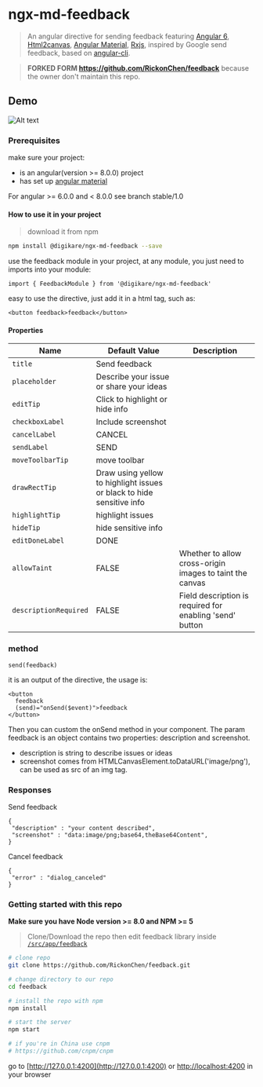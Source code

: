 # ngx-md-feedback
> An angular directive for sending feedback featuring [Angular 6](https://angular.io), [Html2canvas](https://html2canvas.hertzen.com/), [Angular Material](https://material.angular.io), [Rxjs](https://rxjs-dev.firebaseapp.com/), inspired by Google send feedback, based on [angular-cli](https://github.com/angular/angular-cli).

> **FORKED FORM https://github.com/RickonChen/feedback** because the owner don't maintain this repo.
## Demo
![Alt text](/../screenshots/feedback.gif?raw=true "overview")

### Prerequisites
make sure your project:
* is an angular(version >= 8.0.0) project
* has set up [angular material](https://github.com/angular/material2/blob/master/guides/getting-started.md)

For angular >= 6.0.0 and < 8.0.0 see branch stable/1.0

#### How to use it in your project
> download it from npm

```bash
npm install @digikare/ngx-md-feedback --save
```

use the feedback module in your project, at any module, you just need to imports into your module:
```es6
import { FeedbackModule } from '@digikare/ngx-md-feedback'
```

easy to use the directive, just add it in a html tag, such as:
```
<button feedback>feedback</button>
```

#### Properties

| Name             | Default Value                                                         | Description
|------------------|-----------------------------------------------------------------------|-----------------------------------------------------------------------|
| `title`          | Send feedback                                                         |                                                                       |
| `placeholder`    | Describe your issue or share your ideas                               |                                                                       |
| `editTip`        | Click to highlight or hide info                                       |                                                                       |
| `checkboxLabel`  | Include screenshot                                                    |                                                                       |
| `cancelLabel`    | CANCEL                                                                |                                                                       |
| `sendLabel`      | SEND                                                                  |                                                                       |
| `moveToolbarTip` | move toolbar                                                          |                                                                       |
| `drawRectTip`    | Draw using yellow to highlight issues or black to hide sensitive info |                                                                       |
| `highlightTip`   | highlight issues                                                      |                                                                       |
| `hideTip`        | hide sensitive info                                                   |                                                                       |
| `editDoneLabel`  | DONE                                                                  |                                                                       |
| `allowTaint`     | FALSE                                                                 |  Whether to allow cross-origin images to taint the canvas             |
| `descriptionRequired` | FALSE                                                            | Field description is required for enabling 'send' button              |

### method

```
send(feedback)
```

it is an output of the directive, the usage is:

```
<button
  feedback
  (send)="onSend($event)">feedback
</button>
```
Then you can custom the onSend method in your component.
The param feedback is an object contains two properties: description and screenshot.
* description is string to describe issues or ideas
* screenshot comes from HTMLCanvasElement.toDataURL('image/png'), can be used as src of an img tag.

### Responses

Send feedback
```
{
 "description" : "your content described",
 "screenshot" : "data:image/png;base64,theBase64Content",
}
```

Cancel feedback
```
{
 "error" : "dialog_canceled"
}
```


### Getting started with this repo
**Make sure you have Node version >= 8.0 and NPM >= 5**
> Clone/Download the repo then edit feedback library inside [`/src/app/feedback`](/src/app/feedback)

```bash
# clone repo
git clone https://github.com/RickonChen/feedback.git

# change directory to our repo
cd feedback

# install the repo with npm
npm install

# start the server
npm start

# if you're in China use cnpm
# https://github.com/cnpm/cnpm
```
go to [http://127.0.0.1:4200](http://127.0.0.1:4200) or [http://localhost:4200](http://localhost:4200) in your browser
